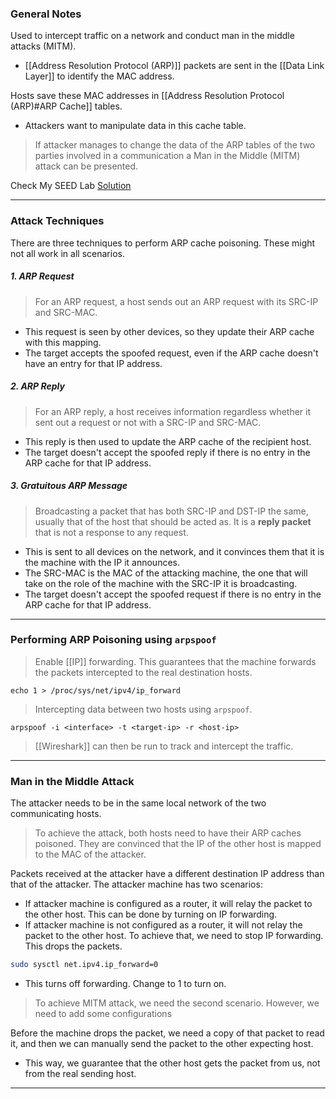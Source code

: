 
### General Notes

Used to intercept traffic on a network and conduct man in the middle attacks (MITM). 
- [[Address Resolution Protocol (ARP)]] packets are sent in the [[Data Link Layer]] to identify the MAC address.

Hosts save these MAC addresses in [[Address Resolution Protocol (ARP)#ARP Cache]] tables.
* Attackers want to manipulate data in this cache table.

> If attacker manages to change the data of the ARP tables of the two parties involved in a communication a Man in the Middle (MITM) attack can be presented.

Check My SEED Lab [Solution](https://github.com/OmarMiniesy/Walkthroughs/blob/main/SEED%20Labs/Network%20Security/ARP%20Cache%20Poisoning%20Attack%20Lab.md)

---
### Attack Techniques

There are three techniques to perform ARP cache poisoning. These might not all work in all scenarios.
##### 1. ARP Request
> For an ARP request, a host sends out an ARP request with its SRC-IP and SRC-MAC.
* This request is seen by other devices, so they update their ARP cache with this mapping.
* The target accepts the spoofed request, even if the ARP cache doesn't have an entry for that IP address.
##### 2. ARP Reply
> For an ARP reply, a host receives information regardless whether it sent out a request or not with a SRC-IP and SRC-MAC.
* This reply is then used to update the ARP cache of the recipient host.
* The target doesn't accept the spoofed reply if there is no entry in the ARP cache for that IP address.
##### 3. Gratuitous ARP Message
> Broadcasting a packet that has both SRC-IP and DST-IP the same, usually that of the host that should be acted as. It is a **reply packet** that is not a response to any request.
* This is sent to all devices on the network, and it convinces them that it is the machine with the IP it announces.
* The SRC-MAC is the MAC of the attacking machine, the one that will take on the role of the machine with the SRC-IP it is broadcasting.
* The target doesn't accept the spoofed request if there is no entry in the ARP cache for that IP address.

---
### Performing ARP Poisoning using `arpspoof`

> Enable [[IP]] forwarding. This guarantees that the machine forwards the packets intercepted to the real destination hosts.
```
echo 1 > /proc/sys/net/ipv4/ip_forward
```

> Intercepting data between two hosts using `arpspoof`.
```
arpspoof -i <interface> -t <target-ip> -r <host-ip>
```

> [[Wireshark]] can then be run to track and intercept the traffic.

---

### Man in the Middle Attack 

The attacker needs to be in the same local network of the two communicating hosts.

> To achieve the attack, both hosts need to have their ARP caches poisoned. They are convinced that the IP of the other host is mapped to the MAC of the attacker.

Packets received at the attacker have a different destination IP address than that of the attacker. The attacker machine has two scenarios:
* If attacker machine is configured as a router, it will relay the packet to the other host. This can be done by turning on IP forwarding.
* If attacker machine is not configured as a router, it will not relay the packet to the other host. To achieve that, we need to stop IP forwarding. This drops the packets.

```bash
sudo sysctl net.ipv4.ip_forward=0
```
- This turns off forwarding. Change to 1 to turn on.

> To achieve MITM attack, we need the second scenario. However, we need to add some configurations

Before the machine drops the packet, we need a copy of that packet to read it, and then we can manually send the packet to the other expecting host. 
* This way, we guarantee that the other host gets the packet from us, not from the real sending host.

---


